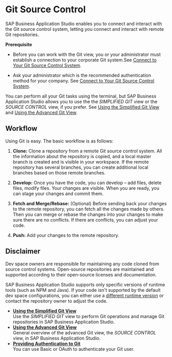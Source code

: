 <!-- loio9689c07b64364bbea43725dad9f27320 -->

# Git Source Control

SAP Business Application Studio enables you to connect and interact with the Git source control system, letting you connect and interact with remote Git repositories.

**Prerequisite**

-   Before you can work with the Git view, you or your administrator must establish a connection to your corporate Git system.See [Connect to Your Git Source Control System](https://help.sap.com/docs/bas/sap-business-application-studio/connect-to-your-git-source-control-system?version=Cloud).

-   Ask your administrator which is the recommended authentication method for your company. See [Connect to Your Git Source Control System](https://help.sap.com/docs/bas/sap-business-application-studio/connect-to-your-git-source-control-system?version=Cloud).


You can perform all your Git tasks using the terminal, but SAP Business Application Studio allows you to use the the *SIMPLIFIED GIT* view or the *SOURCE CONTROL* view, if you prefer. See [Using the Simplified Git View](https://help.sap.com/docs/bas/sap-business-application-studio/using-simplified-git-view?version=Cloud&q=Git%20source%20control) and [Using the Advanced Git View](https://help.sap.com/docs/bas/sap-business-application-studio/using-git-view?version=Cloud&q=Git%20source%20control).



<a name="loio9689c07b64364bbea43725dad9f27320__section_bgs_x2d_vnb"/>

## Workflow

Using Git is easy. The basic workflow is as follows:

1.  **Clone:** Clone a repository from a remote Git source control system. All the information about the repository is copied, and a local master branch is created and is visible in your workspace. If the remote repository has several branches, you can create additional local branches based on those remote branches.

2.  **Develop:** Once you have the code, you can develop – add files, delete files, modify files. Your changes are visible. When you are ready, you can stage your changes and commit them.

3.  **Fetch and Merge/Rebase:** \(Optional\) Before sending back your changes to the remote repository, you can fetch all the changes made by others. Then you can merge or rebase the changes into your changes to make sure there are no conflicts. If there are conflicts, you can adjust your code.

4.  **Push:** Add your changes to the remote repository.




<a name="loio9689c07b64364bbea43725dad9f27320__section_rtx_gbt_32c"/>

## Disclaimer

Dev space owners are responsible for maintaining any code cloned from source control systems. Open-source repositories are maintained and supported according to their open-source licenses and documentation.

SAP Business Application Studio supports only specific versions of runtime tools \(such as NPM and Java\). If your code isn't supported by the default dev space configurations, you can either use a [different runtime version](https://help.sap.com/docs/bas/sap-business-application-studio/runtime-version-management) or contact the repository owner to adjust the code.

-   **[Using the Simplified Git View](using-the-simplified-git-view-16eaaa6.md "Use the
		SIMPLIFIED GIT view to perform Git operations and manage Git
		repositories in SAP Business Application
                            Studio.")**  
Use the *SIMPLIFIED GIT* view to perform Git operations and manage Git repositories in SAP Business Application Studio.
-   **[Using the Advanced Git View](using-the-advanced-git-view-265962e.md "General overview of the advanced Git view, the SOURCE CONTROL
		view, in SAP Business Application
                            Studio.")**  
General overview of the advanced Git view, the *SOURCE CONTROL* view, in SAP Business Application Studio.
-   **[Providing Authentication to Git](providing-authentication-to-git-8b1d618.md "You can use Basic or OAuth to authenticate your Git user.")**  
You can use Basic or OAuth to authenticate your Git user.

